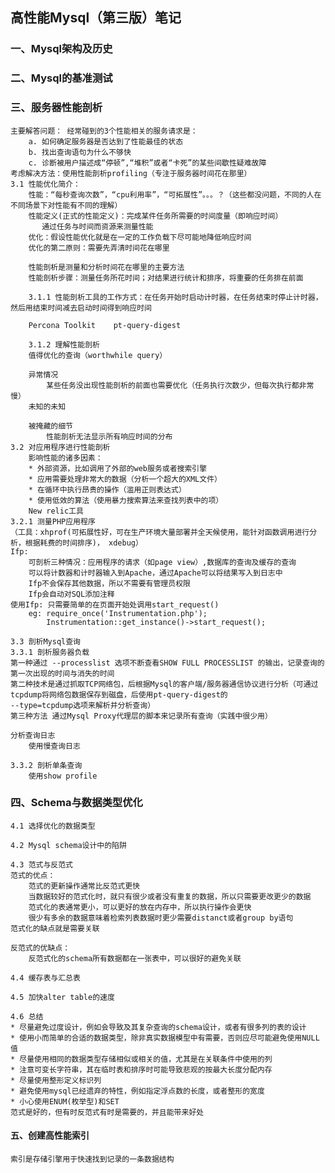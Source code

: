 ## 高性能Mysql（第三版）笔记

### 一、Mysql架构及历史


### 二、Mysql的基准测试


### 三、服务器性能剖析
    主要解答问题： 经常碰到的3个性能相关的服务请求是：
        a. 如何确定服务器是否达到了性能最佳的状态
        b. 找出查询语句为什么不够快
        c. 诊断被用户描述成“停顿”,“堆积”或者“卡死”的某些间歇性疑难故障
    考虑解决方法：使用性能剖析profiling（专注于服务器时间花在那里）
    3.1 性能优化简介：
        性能：“每秒查询次数”，“cpu利用率”，“可拓展性”。。。？（这些都没问题，不同的人在不同场景下对性能有不同的理解）
        性能定义(正式的性能定义)：完成某件任务所需要的时间度量（即响应时间）
           通过任务与时间而资源来测量性能
        优化：假设性能优化就是在一定的工作负载下尽可能地降低响应时间
        优化的第二原则：需要先弄清时间花在哪里

        性能剖析是测量和分析时间花在哪里的主要方法
        性能剖析步骤：测量任务所花时间；对结果进行统计和排序，将重要的任务排在前面

        3.1.1 性能剖析工具的工作方式：在任务开始时启动计时器，在任务结束时停止计时器，然后用结束时间减去启动时间得到响应时间

        Percona Toolkit    pt-query-digest

        3.1.2 理解性能剖析
        值得优化的查询（worthwhile query）

        异常情况
            某些任务没出现性能剖析的前面也需要优化（任务执行次数少，但每次执行都非常慢）
        未知的未知

        被掩藏的细节
            性能剖析无法显示所有响应时间的分布
    3.2 对应用程序进行性能剖析
        影响性能的诸多因素：
        * 外部资源，比如调用了外部的web服务或者搜索引擎
        * 应用需要处理非常大的数据（分析一个超大的XML文件）
        * 在循环中执行昂贵的操作（滥用正则表达式）
        * 使用低效的算法（使用暴力搜索算法来查找列表中的项）
        New relic工具
    3.2.1 测量PHP应用程序
    （工具：xhprof(可拓展性好，可在生产环境大量部署并全天候使用，能针对函数调用进行分析，根据耗费的时间排序)， xdebug）
    Ifp:
        可剖析三种情况：应用程序的请求（如page view）,数据库的查询及缓存的查询
        可以将计数器和计时器输入到Apache，通过Apache可以将结果写入到日志中
        Ifp不会保存其他数据，所以不需要有管理员权限
        Ifp会自动对SQL添加注释
    使用Ifp: 只需要简单的在页面开始处调用start_request()
        eg: require_once('Instrumentation.php');
            Instrumentation::get_instance()->start_request();

    3.3 剖析Mysql查询
    3.3.1 剖析服务器负载
    第一种通过 --processlist 选项不断查看SHOW FULL PROCESSLIST 的输出，记录查询的第一次出现的时间与消失的时间
    第二种技术是通过抓取TCP网络包，后根据Mysql的客户端/服务器通信协议进行分析（可通过tcpdump将网络包数据保存到磁盘，后使用pt-query-digest的
    --type=tcpdump选项来解析并分析查询）
    第三种方法 通过Mysql Proxy代理层的脚本来记录所有查询（实践中很少用）

    分析查询日志
        使用慢查询日志

    3.3.2 剖析单条查询
        使用show profile





### 四、Schema与数据类型优化
    4.1 选择优化的数据类型

    4.2 Mysql schema设计中的陷阱

    4.3 范式与反范式
    范式的优点：
        范式的更新操作通常比反范式更快
        当数据较好的范式化时，就只有很少或者没有重复的数据，所以只需要更改更少的数据
        范式化的表通常更小，可以更好的放在内存中，所以执行操作会更快
        很少有多余的数据意味着检索列表数据时更少需要distanct或者group by语句
    范式化的缺点就是需要关联

    反范式的优缺点：
        反范式化的schema所有数据都在一张表中，可以很好的避免关联

    4.4 缓存表与汇总表

    4.5 加快alter table的速度

    4.6 总结
    * 尽量避免过度设计，例如会导致及其复杂查询的schema设计，或者有很多列的表的设计
    * 使用小而简单的合适的数据类型，除非真实数据模型中有需要，否则应尽可能避免使用NULL值
    * 尽量使用相同的数据类型存储相似或相关的值，尤其是在关联条件中使用的列
    * 注意可变长字符串，其在临时表和排序时可能导致悲观的按最大长度分配内存
    * 尽量使用整形定义标识列
    * 避免使用mysql已经遗弃的特性，例如指定浮点数的长度，或者整形的宽度
    * 小心使用ENUM(枚举型)和SET
    范式是好的，但有时反范式有时是需要的，并且能带来好处

#### 五、创建高性能索引
    索引是存储引擎用于快速找到记录的一条数据结构








































